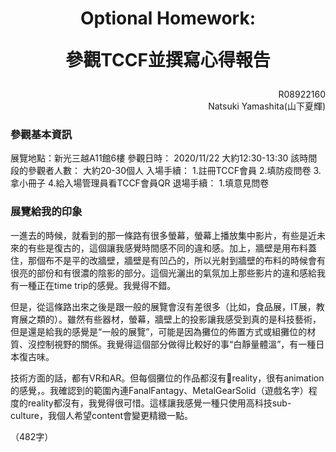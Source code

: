 <h1 style="text-align: center;">
Optional Homework:

參觀TCCF並撰寫心得報告
</h1>
<div style="text-align: right;">
R08922160<BR>
Natsuki Yamashita(山下夏輝)
</div>

### 參觀基本資訊
展覽地點：新光三越A11館6樓
參觀日時： 2020/11/22 大約12:30-13:30
該時間段的參觀者人數： 大約20-30個人
入場手續： 1.註冊TCCF會員 2.填防疫問卷 3.拿小冊子 4.給入場管理員看TCCF會員QR
退場手續： 1.填意見問卷

### 展覽給我的印象
一進去的時候，就看到的那一條路有很多螢幕，螢幕上播放集中影片，有些是近未來的有些是復古的，這個讓我感覺時間感不同的違和感。加上，牆壁是用布料蓋住，那個布不是平的改牆壁，牆壁是有凹凸的，所以光射到牆壁的布料的時候會有很亮的部份和有很濃的陰影的部分。這個光灑出的氣氛加上那些影片的違和感給我有一種正在time trip的感覺。我覺得不錯。

但是，從這條路出來之後是跟一般的展覽會沒有差很多（比如，食品展，IT展，教育展之類的）。雖然有些器材，螢幕，牆壁上的投影讓我感受到真的是科技藝術，但是還是給我的感覺是“一般的展覽”，可能是因為攤位的佈置方式或組攤位的材質、沒控制視野的關係。我覺得這個部分做得比較好的事“白靜量體溫”，有一種日本復古味。

技術方面的話，都有VR和AR。但每個攤位的作品都沒有reality，很有animation的感覺，。我確認到的範圍內連FanalFantagy、MetalGearSolid（遊戲名字）程度的reality都沒有，我覺得很可惜。這樣讓我感覺一種只使用高科技sub-culture，我個人希望content會變更精緻一點。

（482字）
